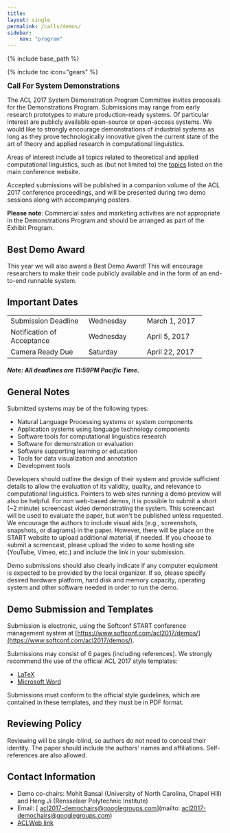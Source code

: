 ```yaml
---
title: 
layout: single
permalink: /calls/demos/
sidebar: 
    nav: "program"
---
```

{% include base_path %}

{% include toc icon="gears" %}

<span style="font-weight: bolder;font-size: larger;">Call For System Demonstrations</span>

The ACL 2017 System Demonstration Program Committee invites proposals for the Demonstrations Program. Submissions may range from early research prototypes to mature production-ready systems. Of particular interest are publicly available open-source or open-access systems. We would like to strongly encourage demonstrations of industrial systems as long as they prove technologically innovative given the current state of the art of theory and applied research in computational linguistics. 

Areas of interest include all topics related to theoretical and applied computational linguistics, such as (but not limited to) the [topics](http://acl2017.org/calls/papers) listed on the main conference website.

Accepted submissions will be published in a companion volume of the ACL 2017 conference proceedings, and will be presented during two demo sessions along with accompanying posters. 

<strong>Please note</strong>: Commercial sales and marketing activities are not appropriate in the Demonstrations Program and should be arranged as part of the Exhibit Program.

## Best Demo Award
This year we will also award a Best Demo Award! This will encourage researchers to make their code publicly available and in the form of an end-to-end runnable system. 

## Important Dates

<table style="width: 90%">
    <tbody>
        <tr>
            <td style="width: 40%;">Submission Deadline</td>
            <td style="width: 30%;">Wednesday</td>
            <td>March 1, 2017</td>
        </tr>
        <tr>
            <td>Notification of Acceptance</td>
            <td>Wednesday</td>
            <td>April 5, 2017</td>
        </tr>
        <tr>
          <td>Camera Ready Due</td>
          <td>Saturday</td>
          <td>April 22, 2017</td>
        </tr>
    </tbody>
</table>

<h5>Note: All deadlines are 11:59PM Pacific Time.</h5>

## General Notes

Submitted systems may be of the following types:

- Natural Language Processing systems or system components
- Application systems using language technology components
- Software tools for computational linguistics research
- Software for demonstration or evaluation
- Software supporting learning or education
- Tools for data visualization and annotation
- Development tools

Developers should outline the design of their system and provide sufficient
details to allow the evaluation of its validity, quality, and relevance to
computational linguistics. Pointers to web sites running a demo preview
will also be helpful. For non web-based demos, it is possible to submit a
short (~2 minute) screencast video demonstrating the system. This
screencast will be used to evaluate the paper, but won't be published
unless requested. We encourage the authors to include visual aids (e.g.,
screenshots, snapshots, or diagrams) in the paper. However, there will be
place on the START website to upload additional material, if needed. If you
choose to submit a screencast, please upload the video to some hosting site
(YouTube, Vimeo, etc.) and include the link in your submission.

Demo submissions should also clearly indicate if any computer equipment is
expected to be provided by the local organizer. If so, please specify
desired hardware platform, hard disk and memory capacity, operating system
and other software needed in order to run the demo.

## Demo Submission and Templates

Submission is electronic, using the Softconf START conference
management system at [https://www.softconf.com/acl2017/demos/](https://www.softconf.com/acl2017/demos/).

Submissions may consist of 6 pages (including references). We strongly recommend the use of the official ACL 2017 style templates: 

- [LaTeX](/downloads/acl17-latex.zip) 
- [Microsoft Word](/downloads/acl17-word.zip)

Submissions must conform to the official style guidelines, which are contained in these templates, and they must be in PDF format.

## Reviewing Policy

Reviewing will be single-blind, so authors do not need to conceal their
identity. The paper should include the authors' names and affiliations.
Self-references are also allowed.

## Contact Information
- Demo co-chairs: Mohit Bansal (University of North Carolina, Chapel Hill) and Heng Ji (Rensselaer Polytechnic Institute)
- Email: [ acl2017-demochairs@googlegroups.com](mailto: acl2017-demochairs@googlegroups.com)
- [ACLWeb link](https://www.aclweb.org/portal/content/call-acl-2017-system-demonstrations-and-new-best-demo-paper-award)
